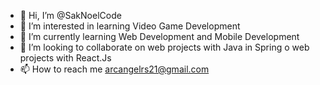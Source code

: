 - 👋 Hi, I’m @SakNoelCode
- 👀 I’m interested in learning Video Game Development
- 🌱 I’m currently learning Web Development and Mobile Development
- 💞️ I’m looking to collaborate on web projects with Java in Spring o web projects with React.Js
- 📫 How to reach me arcangelrs21@gmail.com

<!---
SakNoelCode/SakNoelCode is a ✨ special ✨ repository because its `README.md` (this file) appears on your GitHub profile.
You can click the Preview link to take a look at your changes.
--->
